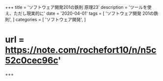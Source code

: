 +++
title = 'ソフトウェア開発201の鉄則 原理23'
description = 'ツールを使え、ただし現実的に'
date = '2020-04-01'
tags = [
    'ソフトウェア開発 201の鉄則',
]
categories = [
    'ソフトウェア開発',
]
# url = https://note.com/rochefort10/n/n5c52c0cec96c'
+++
